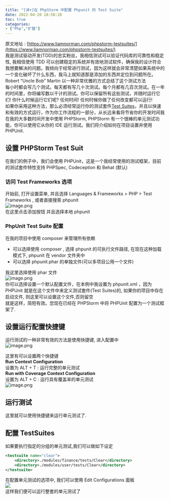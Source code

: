 ```yaml
---
title: "[译+]在 PhpStorm 中配置 Phpunit 的 Test Suite"
date: 2022-04-20 18:58:28
toc: true
categories:
- ["Php","扩展"]
---
```


原文地址 : [https://www.liamnorman.com/phpstorm-testsuites/](https://www.liamnorman.com/phpstorm-testsuites/)<br />我是测试驱动开发(TDD)的忠实粉丝，我相信测试可以验证代码库的可靠性和稳定性, 我相信使用 TDD 可以创建稳定的系统并有效地测试软件，确保我的设计符合我想要解决的问题。我倾向于经常进行测试，因为这样就会非常清楚如果系统中的一个变化破坏了什么东西，我马上就知道那是添加的东西并定位到问题所在。Robert “Uncle Bob” Martin 以一种非常优雅的方式总结了这个测试方法<br />每小时都会写几个测试。每天都有写几十次测试。每个月都有几百次测试。在一年的时间里，你将编写数以千计的测试。你可以保留所有这些测试，并随时运行它们! 你什么时候运行它们呢? 任何时间! 任何时候你做了任何改变都可以运行!<br />如果你采用这种方法，那么必须经常运行你的测试套件[Test Suites](%E6%88%96%E7%89%B9%E5%AE%9A%E7%9A%84%E6%B5%8B%E8%AF%95)，并且以快速和有效的方式运行，作为你工作流程的一部分，从长远来看将节省你的开发时间我在我的大多数时间开发中使用 PHPStorm, PHPStorm 有一个很棒的单元测试功能，你可以使用它从你的 IDE 运行测试。我们将介绍如何在项目设置并使用 PHPUnit.


## 设置 PHPStorm Test Suit
在我们的例子中，我们会使用 PHPUnit，这是一个我经常使用的测试框架，目前的测试套件特性支持 PHPSpec, Codeception 和 Behat (默认)

### 访问 Test Frameworks 选项
开始前, 打开设置菜单, 并且选择 Languages & Frameworks > PHP > Test Frameworks , 或者直接搜索 phpunit<br />![image.png](https://file.wulicode.com/yuque/202304/19/09/4009hey5kxzI.png?x-oss-process=image/resize,h_1516)<br />在这里点击添加按钮 并且选择本地 phpunit

### PhpUnit Test Suite 配置
在我的项目中使用 composer 来管理所有依赖

- 可以选择使用 composer , 选择 phpunit 的可执行文件路径, 在现在这种加载模式下, phpunit 在 vendor 文件夹中
- 可以选择 phpunit.phar 的单独文件(可以多项目公用一个文件)

我这里选择使用 phar 文件<br />![image.png](https://file.wulicode.com/yuque/202304/19/09/40106QuW5piE.png?x-oss-process=image/resize,h_1321)<br />你可以选择设置一个默认配置文件，在本例中我设置为 phpunit.xml ，因为 PHPUnit 就是在这个文件中来定义测试套件(Test Suites)的, 如果你的项目中存在启动文件, 则这里可以设置这个文件,否则留空<br />就是这样，简短有效。您现在已经在 PHPStorm 中将 PHPUnit 配置为一个测试框架了.

## 设置运行配置快捷键
运行测试的一种非常有效的方法是使用快捷键, 进入配置中<br />![image.png](https://file.wulicode.com/yuque/202304/19/09/4010q3x0Ep9S.png?x-oss-process=image/resize,h_1500)

这里有可以设置两个快捷键<br />**Run Context Configuration**<br />设置为 ALT + T : 运行完整的单元测试 <br />**Run with Coverage Context Configuration**<br />设置为 ALT + C : 运行具有覆盖率的单元测试<br />![image.png](https://file.wulicode.com/yuque/202304/19/09/4011ohy1KaQc.png?x-oss-process=image/resize,h_1500)

## 运行测试
这里就可以使用快捷键来运行单元测试了.

## 配置 TestSuites
如果要执行指定的分组的单元测试,我们可以做如下设定
```xml
<testsuite name="clear">
    <directory>./modules/finance/tests/Clear</directory>
    <directory>./modules/user/tests/Clear</directory>
</testsuite>
```
在配置单元测试的选项中, 我们可以使用 Edit Configurations 面板<br />![](https://file.wulicode.com/yuque/202304/19/09/40114ni2yHWq.png)<br />这样我们便可以运行整套的单元测试了


